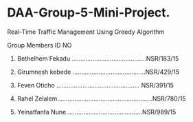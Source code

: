 # DAA-Group-5-Mini-Project.
Real-Time Traffic Management Using Greedy Algorithm


Group Members                       ID NO

1. Bethelhem Fekadu …………………………………….NSR/183/15
 
2. Girumnesh kebede ……………………………………NSR/429/15

3. Feven Oticho ………………………………………… NSR/391/15
   
5. Rahel Zelalem………………………............................NSR/780/15
   
7. Yeinatfanta Nune……………………………………..NSR/989/15
